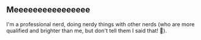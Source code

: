 ## Meeeeeeeeeeeeeeee

I'm a professional nerd, doing nerdy things with other nerds (who are more qualified and brighter than me, but don't tell them I said that! 😬).

<!--
**dansiviter/dansiviter** is a ✨ _special_ ✨ repository because its `README.md` (this file) appears on your GitHub profile.

Here are some ideas to get you started:

- 🔭 I’m currently working on ...
- 🌱 I’m currently learning ...
- 👯 I’m looking to collaborate on ...
- 🤔 I’m looking for help with ...
- 💬 Ask me about ...
- 📫 How to reach me: ...
- 😄 Pronouns: ...
- ⚡ Fun fact: ...
-->

